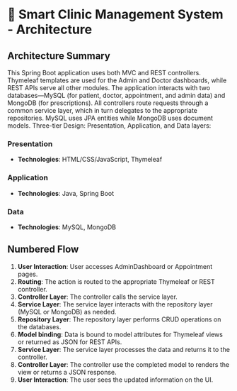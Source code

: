 # 🏥 Smart Clinic Management System - Architecture

## Architecture Summary

This Spring Boot application uses both MVC and REST controllers. Thymeleaf templates are used for the Admin and Doctor dashboards, while REST APIs serve all other modules. The application interacts with two databases—MySQL (for patient, doctor, appointment, and admin data) and MongoDB (for prescriptions). All controllers route requests through a common service layer, which in turn delegates to the appropriate repositories. MySQL uses JPA entities while MongoDB uses document models. Three-tier Design: Presentation, Application, and Data layers:

### Presentation

- **Technologies**: HTML/CSS/JavaScript, Thymeleaf

### Application

- **Technologies**: Java, Spring Boot

### Data

- **Technologies**: MySQL, MongoDB

## Numbered Flow

1. **User Interaction**: User accesses AdminDashboard or Appointment pages.
2. **Routing**: The action is routed to the appropriate Thymeleaf or REST controller.
3. **Controller Layer**: The controller calls the service layer.
4. **Service Layer**: The service layer interacts with the repository layer (MySQL or MongoDB) as needed.
5. **Repository Layer**: The repository layer performs CRUD operations on the databases.
6. **Model binding**: Data is bound to model attributes for Thymeleaf views or returned as JSON for REST APIs.
7. **Service Layer**: The service layer processes the data and returns it to the controller.
8. **Controller Layer**: The controller use the completed model to renders the view or returns a JSON response.
9. **User Interaction**: The user sees the updated information on the UI.

